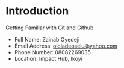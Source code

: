 # Introduction
Getting Familiar with Git and Github

* Full Name: Zainab Oyedeji
* Email Address: ololadeoselu@yahoo.com
* Phone Number: 08082269035
* Location: Impact Hub, Ikoyi